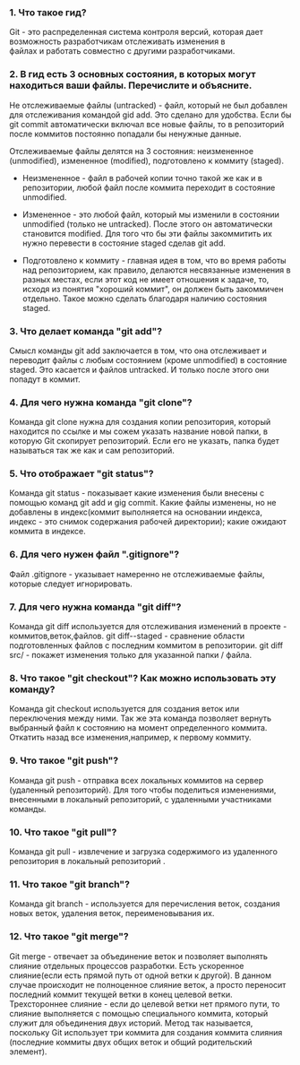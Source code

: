 ### 1. Что такое гид?
 Git - это распределенная система контроля версий, которая дает возможность разработчикам отслеживать   изменения в   
файлах и работать совместно с другими разработчиками.

### 2. В гид есть 3 основных состояния, в которых могут находиться ваши файлы. Перечислите и объясните.
 Не отслеживаемые файлы (untracked) - файл, который не был добавлен для отслеживания командой gid add. Это сделано
 для удобства. Если бы git commit автоматически включал все новые файлы, то в репозиторий после коммитов постоянно 
 попадали бы ненужные данные.

 Отслеживаемые файлы делятся на 3 состояния: неизмененное (unmodified), измененное (modified), подготовлено к 
 коммиту (staged).
                                                                                
- Неизмененное - файл в рабочей копии точно такой же как и в репозитории, любой файл после коммита переходит в состояние
unmodified.

- Измененное - это любой файл, который мы изменили в состоянии unmodified (только не untracked). После этого он
автоматически становится modified. Для того что бы эти файлы закоммитить их нужно перевести
 в состояние staged сделав git add.
 
- Подготовлено к коммиту - главная идея в том, что во время работы над репозиторием, как правило, делаются несвязанные
изменения в разных местах, если этот код не имеет отношения к задаче, то, исходя из понятия "хороший коммит", он
должен быть закоммичен отдельно. Такое можно сделать благодаря наличию состояния staged.

### 3. Что делает команда "git add"?
 Смысл команды git add заключается в том, что она отслеживает и  переводит файлы с любым состоянием (кроме unmodified)
 в состояние staged. Это касается и файлов untracked. И только после этого они попадут в коммит.

### 4. Для чего нужна команда "git clone"?
 Команда git clone нужна для создания копии репозитория, который находится по ссылке и мы сожем указать
 название новой папки, в которую Git скопирует репозиторий. Если его не указать, папка будет называться так же
 как и сам репозиторий.

### 5. Что отображает "git status"?
 Команда git status - показывает какие изменения были внесены с помощью команд git add и gig commit.
 Какие файлы изменены, но не добавлены в индекс(коммит выполняется на основании индекса, 
 индекс - это снимок содержания рабочей директории); какие ожидают коммита в индексе.

### 6. Для чего нужен файл ".gitignore"?
 Файл .gitignore - указывает намеренно не отслеживаемые файлы, которые следует игнорировать.

### 7. Для чего нужна команда "git diff"?
 Команда git diff используется для отслеживания изменений в проекте - коммитов,веток,файлов.
 git diff--staged - сравнение области подготовленных файлов с последним коммитом в репозитории.
 git diff src/ - покажет изменения только для указанной папки / файла. 
 
### 8. Что такое "git checkout"? Как можно использовать эту команду?
 Команда git checkout используется для создания веток или переключения между ними. 
 Так же эта команда позволяет вернуть выбранный файл к состоянию на момент определенного коммита. 
 Откатить назад все изменения,например, к первому коммиту.

### 9. Что такое "git push"?
 Команда git push - отправка всех локальных коммитов на сервер (удаленный репозиторий). Для того
 чтобы поделиться изменениями, внесенными в локальный репозиторий, с удаленными участниками команды.
 
### 10. Что такое "git pull"?
 Команда git pull - извлечение и загрузка содержимого из удаленного репозитория в локальный 
 репозиторий .
 
### 11. Что такое "git branch"?
 Команда git branch - используется для перечисления веток, создания новых веток, удаления веток,
 переименовывания их. 
 
### 12. Что такое "git merge"?
 Git merge - отвечает за объединение веток и позволяет выполнять слияние отдельных процессов разработки.
 Есть ускоренное слияние(если есть прямой путь от одной ветки к другой). В данном случае 
 происходит не полноценное слияние веток, а просто переносит последний коммит текущей ветки в конец целевой ветки. 
 Трехстороннее слияние - если до целевой ветки нет прямого пути, то слияние выполняется с помощью
 специального коммита, который служит для объединения двух историй. Метод так называется, поскольку 
 Git использует три коммита для создания коммита слияния (последние коммиты двух общих веток и общий 
 родительский элемент).
